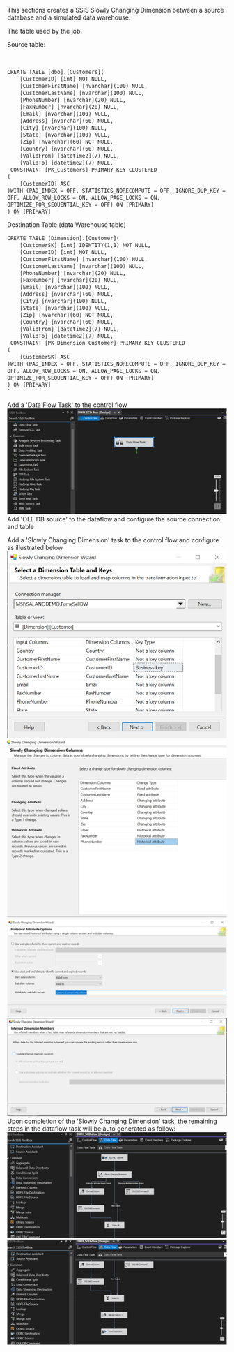 This sections creates a SSIS Slowly Changing Dimension between a source database and a simulated data warehouse.

The table used by the job.

Source table:

```


CREATE TABLE [dbo].[Customers](
	[CustomerID] [int] NOT NULL,
	[CustomerFirstName] [nvarchar](100) NULL,
	[CustomerLastName] [nvarchar](100) NULL,
	[PhoneNumber] [nvarchar](20) NULL,
	[FaxNumber] [nvarchar](20) NULL,
	[Email] [nvarchar](100) NULL,
	[Address] [nvarchar](60) NULL,
	[City] [nvarchar](100) NULL,
	[State] [nvarchar](100) NULL,
	[Zip] [nvarchar](60) NOT NULL,
	[Country] [nvarchar](60) NULL,
	[ValidFrom] [datetime2](7) NULL,
	[ValidTo] [datetime2](7) NULL,
 CONSTRAINT [PK_Customers] PRIMARY KEY CLUSTERED
(
	[CustomerID] ASC
)WITH (PAD_INDEX = OFF, STATISTICS_NORECOMPUTE = OFF, IGNORE_DUP_KEY = OFF, ALLOW_ROW_LOCKS = ON, ALLOW_PAGE_LOCKS = ON, OPTIMIZE_FOR_SEQUENTIAL_KEY = OFF) ON [PRIMARY]
) ON [PRIMARY]

```

Destination Table (data Warehouse table)

```
CREATE TABLE [Dimension].[Customer](
	[CustomerSK] [int] IDENTITY(1,1) NOT NULL,
	[CustomerID] [int] NOT NULL,
	[CustomerFirstName] [nvarchar](100) NULL,
	[CustomerLastName] [nvarchar](100) NULL,
	[PhoneNumber] [nvarchar](20) NULL,
	[FaxNumber] [nvarchar](20) NULL,
	[Email] [nvarchar](100) NULL,
	[Address] [nvarchar](60) NULL,
	[City] [nvarchar](100) NULL,
	[State] [nvarchar](100) NULL,
	[Zip] [nvarchar](60) NOT NULL,
	[Country] [nvarchar](60) NULL,
	[ValidFrom] [datetime2](7) NULL,
	[ValidTo] [datetime2](7) NULL,
 CONSTRAINT [PK_Dimension_Customer] PRIMARY KEY CLUSTERED
(
	[CustomerSK] ASC
)WITH (PAD_INDEX = OFF, STATISTICS_NORECOMPUTE = OFF, IGNORE_DUP_KEY = OFF, ALLOW_ROW_LOCKS = ON, ALLOW_PAGE_LOCKS = ON, OPTIMIZE_FOR_SEQUENTIAL_KEY = OFF) ON [PRIMARY]
) ON [PRIMARY]
`

```

Add a 'Data Flow Task' to the control flow
![Alt text](control_flow.png)
Add 'OLE DB source' to the dataflow and configure the source connection and table

Add a 'Slowly Changing Dimension' task to the control flow and configure as illustrated below
![Alt text](BusinessKey_SCD.png)
![Alt text](SCD_type.png)
![Alt text](Historical_attributes.png)
![Alt text](inferred_member_support_config.png)
Upon completion of the 'Slowly Changing Dimension' task, the remaining steps in the dataflow task will be auto generated as follow:
![Alt text](dataflow1.png)
![Alt text](dataflow2.png)
